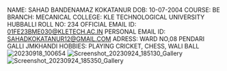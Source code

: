 NAME: SAHAD BANDENAMAZ KOKATANUR 
DOB: 10-07-2004
COURSE: BE 
BRANCH: MECANICAL 
COLLEGE: KLE TECHNOLOGICAL UNIVERSITY HUBBALLI 
ROLL NO: 234
OFFICIAL EMAIL ID: 01FE23BME030@KLETECH.AC.IN 
PERSONAL EMAIL ID: SAHADKOKATANUR12@GMAIL.COM 
ADRESS: WARD NO,08 PENDARI GALLI JMKHANDI
HOBBIES: PLAYING CRICKET, CHESS, WALI BALL
![20230918_100654](https://github.com/01fe23bme030/01fe23bme030/assets/145796919/5dc4e721-6b04-42a2-9881-2236a5d45826)
![Screenshot_20230924_185130_Gallery](https://github.com/01fe23bme030/01fe23bme030/assets/145796919/efb4628a-876d-4ca9-86e8-257e684ee7ee)
![Screenshot_20230924_185350_Gallery](https://github.com/01fe23bme030/01fe23bme030/assets/145796919/9f0c8419-cd4f-4b19-9593-cb30e6206e09)

